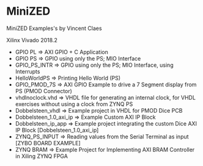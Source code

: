# MiniZED
MiniZED Examples's by Vincent Claes

Xilinx Vivado 2018.2

- GPIO PL 		            => AXI GPIO + C Application
- GPIO PS 		            => GPIO using only the PS; MIO Interface
- GPIO_PS_INTR            => GPIO using only the PS; MIO Interface, using Interrupts	
- HelloWorldPS 	          => Printing Hello World (PS)
- GPIO_PMOD_7S            => AXI GPIO Example to drive a 7 Segment display from PS (PMOD Connector)
- vhdlnoclock.vhd         => VHDL file for generating an internal clock, for VHDL exercises without using a clock from ZYNQ PS 
- Dobbelsteen_vhdl        => Example project in VHDL for PMOD Dice PCB
- Dobbelsteen_1.0_axi_ip  => Example Custom AXI IP Block
- Dobbelsteen_ip_app      => Example project integrating the custom Dice AXI IP Block [Dobbelsteen_1.0_axi_ip]
- ZYNQ_PS_INPUT           => Reading values from the Serial Terminal as input [ZYBO BOARD EXAMPLE]
- ZYNQ BRAM				  => Example Project for Implementing AXI BRAM Controller in Xiling ZYNQ FPGA
